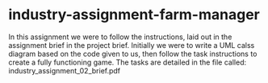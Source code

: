 # industry-assignment-farm-manager
In this assignment we were to follow the instructions, laid out in the assignment brief in the project brief. Initially we were to write a UML calss diagram based on the code given to us, then follow the task instructions to create a fully functioning game. The tasks are detailed in the file called: industry_assignment_02_brief.pdf
